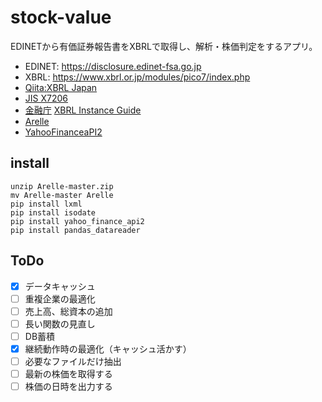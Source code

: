 # stock-value

EDINETから有価証券報告書をXBRLで取得し、解析・株価判定をするアプリ。

* EDINET: https://disclosure.edinet-fsa.go.jp
* XBRL: https://www.xbrl.or.jp/modules/pico7/index.php
* [Qiita:XBRL Japan](https://qiita.com/XBRLJapan)
* [JIS X7206](https://www.jisc.go.jp)
* [金融庁](https://www.fsa.go.jp/search/20211109.html) [XBRL Instance Guide](https://www.fsa.go.jp/search/20140919/2b_1.pdf)
* [Arelle](https://srbrnote.work/archives/5588)
* [YahooFinanceaPI2](https://myfrankblog.com/stock_price_with_yahoo_finance_api2/)

## install

```
unzip Arelle-master.zip
mv Arelle-master Arelle 
pip install lxml
pip install isodate
pip install yahoo_finance_api2
pip install pandas_datareader
```

## ToDo
* [x] データキャッシュ
* [ ] 重複企業の最適化
* [ ] 売上高、総資本の追加
* [ ] 長い関数の見直し
* [ ] DB蓄積
* [x] 継続動作時の最適化（キャッシュ活かす）
* [ ] 必要なファイルだけ抽出
* [ ] 最新の株価を取得する
* [ ] 株価の日時を出力する
